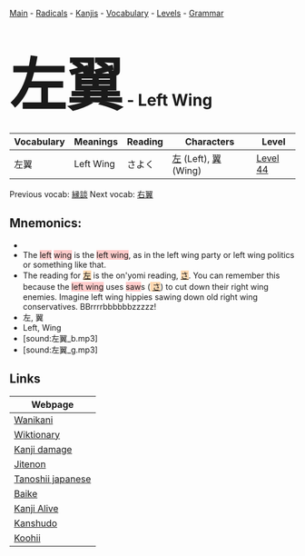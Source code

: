 <style> bigfont {font-size: 100px}</style>
[Main](../README.md) -
[Radicals](../radicals.md) -
[Kanjis](../kanjis.md) -
[Vocabulary](../vocabulary.md) -
[Levels](../levels.md) -
[Grammar](../grammar.md)
# <bigfont> 左翼</bigfont> - Left Wing 

| Vocabulary | Meanings | Reading | Characters | Level |
| --- | --- | --- | --- | --- |
| 左翼 | Left Wing | さよく |  [左](../kanjis/左.md) (Left), [翼](../kanjis/翼.md) (Wing) | [Level 44](../levels/wk_level44.md) |

Previous vocab: [縁談](縁談.md) Next vocab: [右翼](右翼.md) 

## Mnemonics:

* 
* The <span style="background-color:#ffcccb"> left</span> <span style="background-color:#ffcccb"> wing</span> is the <span style="background-color:#ffcccb"> left wing</span>, as in the left wing party or left wing politics or something like that.
* The reading for <span style="background-color:#fed8b1"> [左](https://jisho.org/search/左)</span> is the on'yomi reading, <span style="background-color:#fed8b1"> [さ](https://jisho.org/search/さ)</span>. You can remember this because the <span style="background-color:#ffcccb"> left wing</span> uses <span style="background-color:#ffcccb"> saw</span>s (<span style="background-color:#fed8b1"> [さ](https://jisho.org/search/さ)</span>) to cut down their right wing enemies. Imagine left wing hippies sawing down old right wing conservatives. BBrrrrbbbbbbzzzzz!
* 左, 翼
* Left, Wing
* [sound:左翼_b.mp3]
* [sound:左翼_g.mp3]


## Links 

| Webpage |
| --- |
| [Wanikani          ](https://www.wanikani.com/kanji/左翼) |
| [Wiktionary        ](https://en.wiktionary.org/wiki/左翼) |
| [Kanji damage      ](http://www.kanjidamage.com/kanji/search?utf8=✓&q=左翼) |
| [Jitenon           ](https://jitenon.com/kanji/左翼) |
| [Tanoshii japanese ](https://www.tanoshiijapanese.com/dictionary/kanji.cfm?k=左翼) |
| [Baike             ](https://baike.baidu.com/item/左翼) |
| [Kanji Alive       ](https://app.kanjialive.com/左翼) |
| [Kanshudo          ](https://www.kanshudo.com/searchmn?q=左翼) |
| [Koohii            ](https://kanji.koohii.com/study/kanji/左翼) |
